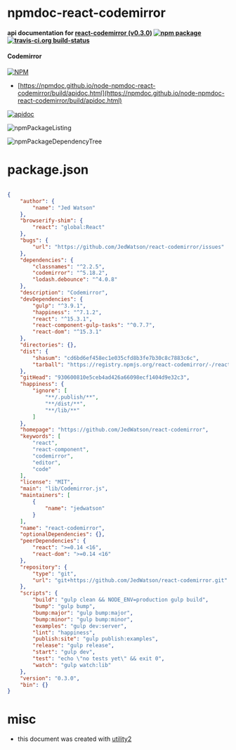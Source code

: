 # npmdoc-react-codemirror

#### api documentation for  [react-codemirror (v0.3.0)](https://github.com/JedWatson/react-codemirror)  [![npm package](https://img.shields.io/npm/v/npmdoc-react-codemirror.svg?style=flat-square)](https://www.npmjs.org/package/npmdoc-react-codemirror) [![travis-ci.org build-status](https://api.travis-ci.org/npmdoc/node-npmdoc-react-codemirror.svg)](https://travis-ci.org/npmdoc/node-npmdoc-react-codemirror)

#### Codemirror

[![NPM](https://nodei.co/npm/react-codemirror.png?downloads=true&downloadRank=true&stars=true)](https://www.npmjs.com/package/react-codemirror)

- [https://npmdoc.github.io/node-npmdoc-react-codemirror/build/apidoc.html](https://npmdoc.github.io/node-npmdoc-react-codemirror/build/apidoc.html)

[![apidoc](https://npmdoc.github.io/node-npmdoc-react-codemirror/build/screenCapture.buildCi.browser.%252Ftmp%252Fbuild%252Fapidoc.html.png)](https://npmdoc.github.io/node-npmdoc-react-codemirror/build/apidoc.html)

![npmPackageListing](https://npmdoc.github.io/node-npmdoc-react-codemirror/build/screenCapture.npmPackageListing.svg)

![npmPackageDependencyTree](https://npmdoc.github.io/node-npmdoc-react-codemirror/build/screenCapture.npmPackageDependencyTree.svg)



# package.json

```json

{
    "author": {
        "name": "Jed Watson"
    },
    "browserify-shim": {
        "react": "global:React"
    },
    "bugs": {
        "url": "https://github.com/JedWatson/react-codemirror/issues"
    },
    "dependencies": {
        "classnames": "^2.2.5",
        "codemirror": "^5.18.2",
        "lodash.debounce": "^4.0.8"
    },
    "description": "Codemirror",
    "devDependencies": {
        "gulp": "^3.9.1",
        "happiness": "^7.1.2",
        "react": "^15.3.1",
        "react-component-gulp-tasks": "^0.7.7",
        "react-dom": "^15.3.1"
    },
    "directories": {},
    "dist": {
        "shasum": "cd6bd6ef458ec1e035cfd8b3fe7b30c8c7883c6c",
        "tarball": "https://registry.npmjs.org/react-codemirror/-/react-codemirror-0.3.0.tgz"
    },
    "gitHead": "930600810e5ceb4ad426a66098ecf1404d9e32c3",
    "happiness": {
        "ignore": [
            "**/.publish/**",
            "**/dist/**",
            "**/lib/**"
        ]
    },
    "homepage": "https://github.com/JedWatson/react-codemirror",
    "keywords": [
        "react",
        "react-component",
        "codemirror",
        "editor",
        "code"
    ],
    "license": "MIT",
    "main": "lib/Codemirror.js",
    "maintainers": [
        {
            "name": "jedwatson"
        }
    ],
    "name": "react-codemirror",
    "optionalDependencies": {},
    "peerDependencies": {
        "react": ">=0.14 <16",
        "react-dom": ">=0.14 <16"
    },
    "repository": {
        "type": "git",
        "url": "git+https://github.com/JedWatson/react-codemirror.git"
    },
    "scripts": {
        "build": "gulp clean && NODE_ENV=production gulp build",
        "bump": "gulp bump",
        "bump:major": "gulp bump:major",
        "bump:minor": "gulp bump:minor",
        "examples": "gulp dev:server",
        "lint": "happiness",
        "publish:site": "gulp publish:examples",
        "release": "gulp release",
        "start": "gulp dev",
        "test": "echo \"no tests yet\" && exit 0",
        "watch": "gulp watch:lib"
    },
    "version": "0.3.0",
    "bin": {}
}
```



# misc
- this document was created with [utility2](https://github.com/kaizhu256/node-utility2)
